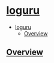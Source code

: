 # [loguru](https://loguru.readthedocs.io/en/stable/index.html)

- [loguru](#loguru)
  - [Overview](#overview)

## [Overview](https://loguru.readthedocs.io/en/stable/overview.html)
